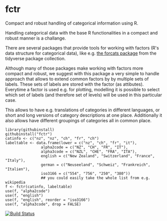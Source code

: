 # fctr
Compact and robust handling of categorical information using R.

Handling categorical data with the base R functionalities in a compact and robust manner is a challange.

There are several packages that provide tools for working with factors (R's data structure for categorical data), like e.g. [the  forcats package](https://forcats.tidyverse.org/) from the tidyverse package collection.

Although many of those packages make working with factors more compact and robust, we suggest with this package a very simple to handle approach that allows to extend common factors by by multiple sets of labels.
These sets of labels are stored with the factor (as attibutes).
Everytime a factor is used e.g. for plotting, modelling it is possible to select which set of labels (and therefore set of levels) will be used in this particular case.

This allows to have e.g. translations of categories in different languages, or short and long versions of category descriptions at one place.
Additionally it also allows have different groupings of categories all in common place.

```{r taeser}
library(githubinstall)
githubinstall("fctr")
catinfo <- c("nz", "nz", "ch", "fr", "ch")
labeltable <- data.frame(lower = c("nz", "ch", "fr", "it"),
                alpha2code = c("NZ", "CH", "FR", "IT"),
                alpha3code = c("NZL", "CHE", "FRA", "ITA"),
                english = c("New Zealand", "Switzerland", "France", "Italy"),
                german = c("Neuseeland", "Schweiz", "Frankreich", "Italien"),
                iso3166 = c("554", "756", "250", "380"))
                ## you could easily take the whole list from e.g. wikipedia
f <- fctr(catinfo, labeltable)
use(f, "alpha2code")
use(f, "english")
use(f, "english", reorder = "iso3166")
use(f, "alpha3code", drop = FALSE)
```
[![Build Status](https://travis-ci.org/thofab/fctr.svg?branch=master)](https://travis-ci.org/thofab/fctr)
